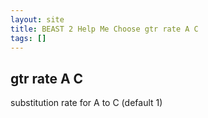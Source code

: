 ```yaml
---
layout: site
title: BEAST 2 Help Me Choose gtr rate A C
tags: []
---
```


## gtr rate A C

substitution rate for A to C (default 1)
